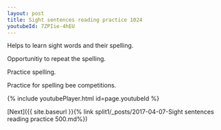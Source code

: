```yaml
---
layout: post
title: Sight sentences reading practice 1024
youtubeId: 7ZPIie-4hEU
---
```

 
 
Helps to learn sight words and their spelling.

Opportunitiy to repeat the spelling. 

Practice spelling. 
 
Practice for spelling bee competitions. 
 
{% include youtubePlayer.html id=page.youtubeId %}
 
 

[Next]({{ site.baseurl }}{% link  split1/_posts/2017-04-07-Sight sentences reading practice 500.md%})
 
